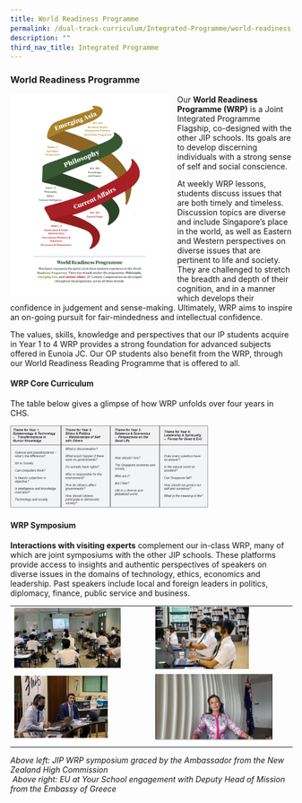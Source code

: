 ```yaml
---
title: World Readiness Programme
permalink: /dual-track-curriculum/Integrated-Programme/world-readiness-programme/
description: ""
third_nav_title: Integrated Programme
---
```

### World Readiness Programme

<img src="/images/wrp1.png" style="width:283px;height:360px;margin-right:15px;" align = "left"> Our **World Readiness Programme (WRP)** is a Joint Integrated Programme Flagship, co-designed with the other JIP schools. Its goals are to develop discerning individuals with a strong sense of self and social conscience.

At weekly WRP lessons, students discuss issues that are both timely and timeless. Discussion topics are diverse and include Singapore’s place in the world, as well as Eastern and Western perspectives on diverse issues that are pertinent to life and society. They are challenged to stretch the breadth and depth of their cognition, and in a manner which develops their confidence in judgement and sense-making. Ultimately, WRP aims to inspire an on-going pursuit for fair-mindedness and intellectual confidence.

The values, skills, knowledge and perspectives that our IP students acquire in Year 1 to 4 WRP provides a strong foundation for advanced subjects offered in Eunoia JC. Our OP students also benefit from the WRP, through our World Readiness Reading Programme that is offered to all.

#### WRP Core Curriculum

The table below gives a glimpse of how WRP unfolds over four years in CHS.

<img src="/images/wrp2.png" style="width:70%">

#### WRP Symposium

**Interactions with visiting experts** complement our in-class WRP, many of which are joint symposiums with the other JIP schools. These platforms provide access to insights and authentic perspectives of speakers on diverse issues in the domains of technology, ethics, economics and leadership. Past speakers include local and foreign leaders in politics, diplomacy, finance, public service and business.

|  	|  	|
|---	|---	|
| <img src="/images/wrp3.png" style="width:80%"> 	| <img src="/images/wrp4.png" style="width:70%"> 	|
|  <img src="/images/wrp5.png" style="width:70%">	|  <img src="/images/wrp6.png" style="width:88%">	|
|  	|  	|

_Above left: JIP WRP symposium graced by the Ambassador from the New Zealand High Commission_  
 _Above right: EU at Your School engagement with Deputy Head of Mission from the Embassy of Greece_